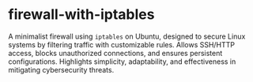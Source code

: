 # firewall-with-iptables
A minimalist firewall using `iptables` on Ubuntu, designed to secure Linux systems by filtering traffic with customizable rules. Allows SSH/HTTP access, blocks unauthorized connections, and ensures persistent configurations. Highlights simplicity, adaptability, and effectiveness in mitigating cybersecurity threats.
